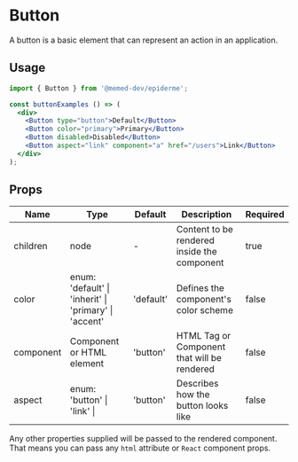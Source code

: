# Button

A button is a basic element that can represent an action in an application.

## Usage

```jsx
import { Button } from '@memed-dev/epiderme';

const buttonExamples () => (
  <div>
    <Button type="button">Default</Button>
    <Button color="primary">Primary</Button>
    <Button disabled>Disabled</Button>
    <Button aspect="link" component="a" href="/users">Link</Button>
  </div>
);
```

## Props

| Name      | Type                                                  | Default   | Description                                 | Required |
| --------- | ----------------------------------------------------- | --------- | ------------------------------------------- | -------- |
| children  | node                                                  | -         | Content to be rendered inside the component | true     |
| color     | enum: 'default' \| 'inherit' \| 'primary' \| 'accent' | 'default' | Defines the component's color scheme        | false    |
| component | Component or HTML element                             | 'button'  | HTML Tag or Component that will be rendered | false    |
| aspect    | enum: 'button' \| 'link' \|                           | 'button'  | Describes how the button looks like         | false    |

Any other properties supplied will be passed to the rendered component.
That means you can pass any `html` attribute or `React` component props.

